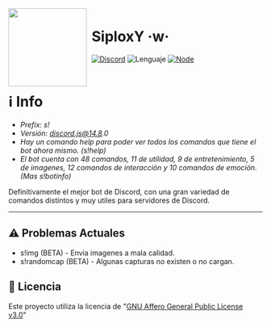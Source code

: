 <img width="155" height="155" align="left" style="float: left; margin: 0 10px 10px 0;" src="https://cdn.discordapp.com/avatars/955869268359127050/b9e32902d5940b83b41edcb6d07182db.webp?size=2048">

# SiploxY ·w·
[![Discord](https://img.shields.io/badge/Discord-5865F2?style=for-the-badge&logo=discord&logoColor=white)](https://discord.com/)
![Lenguaje](https://img.shields.io/badge/JavaScript-323330?style=for-the-badge&logo=javascript&logoColor=F7DF1E)
[![Node](https://img.shields.io/badge/Node.js-339933?style=for-the-badge&logo=nodedotjs&logoColor=white)](https://nodejs.org)
<br /><br />

# ℹ️ Info

- _Prefix: s!_
- _Versión: discord.js@14.8.0_
- _Hay un comando help para poder ver todos los comandos que tiene el bot ahora mismo. (s!help)_ 
- _El bot cuenta con 48 comandos, 11 de utilidad, 9 de entretenimiento, 5 de imagenes, 12 comandos de interacción y 10 comandos de emoción. (Mas s!botinfo)_
  
Definitivamente el mejor bot de Discord, con una gran variedad de comandos distintos y muy utiles para servidores de Discord.

---
## ⚠ Problemas Actuales
- s!img (BETA) - Envia imagenes a mala calidad.
- s!randomcap (BETA) - Algunas capturas no existen o no cargan.

## 📜 Licencia
Este proyecto utiliza la licencia de "[GNU Affero General Public License v3.0](https://github.com/SiploxT/SiploxY/blob/main/LICENSE)"

